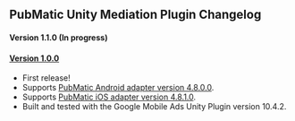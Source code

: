 ## PubMatic Unity Mediation Plugin Changelog

#### Version 1.1.0 (In progress)

#### [Version 1.0.0](https://dl.google.com/googleadmobadssdk/mediation/unity/pubmatic/PubMaticUnityAdapter-1.0.0.zip)
- First release!
- Supports [PubMatic Android adapter version 4.8.0.0](https://github.com/googleads/googleads-mobile-android-mediation/blob/main/ThirdPartyAdapters/pubmatic/CHANGELOG.md#version-4800).
- Supports [PubMatic iOS adapter version 4.8.1.0](https://github.com/googleads/googleads-mobile-ios-mediation/blob/main/adapters/PubMatic/CHANGELOG.md#version-4810).
- Built and tested with the Google Mobile Ads Unity Plugin version 10.4.2.

